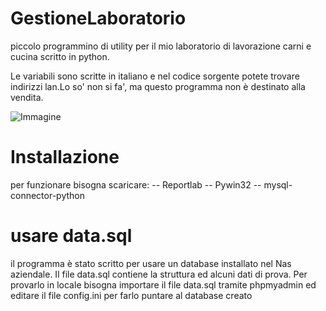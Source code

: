 # GestioneLaboratorio
piccolo programmino di utility per il mio laboratorio di lavorazione carni e cucina scritto in python.

Le variabili sono scritte in italiano e nel codice sorgente potete trovare indirizzi lan.Lo so' non si fa', ma questo programma non è destinato alla vendita.

![Immagine](https://user-images.githubusercontent.com/19917285/120833303-e9350e00-c561-11eb-9fcb-c55b1d4b5583.png)

# Installazione
per funzionare bisogna scaricare:
-- Reportlab
-- Pywin32
-- mysql-connector-python

# usare data.sql
il programma è stato scritto per usare un database installato nel Nas aziendale.
Il file data.sql contiene la struttura ed alcuni dati di prova. 
Per provarlo in locale bisogna importare il file data.sql tramite phpmyadmin ed
editare il file config.ini per farlo puntare al database creato
